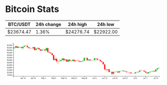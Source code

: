 # Bitcoin Stats

BTC/USDT|24h change|24h high|24h low|
|---|---|---|---|
|$23674.47|1.36%|$24276.74|$22922.00|

<img src="./chart.svg">
